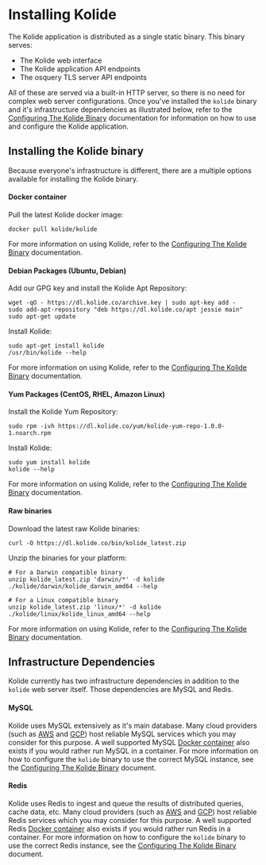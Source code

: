 Installing Kolide
=================

The Kolide application is distributed as a single static binary. This binary serves:

- The Kolide web interface
- The Kolide application API endpoints
- The osquery TLS server API endpoints

All of these are served via a built-in HTTP server, so there is no need for complex web server configurations. Once you've installed the `kolide` binary and it's infrastructure dependencies as illustrated below, refer to the [Configuring The Kolide Binary](./configuring-the-kolide-binary.md) documentation for information on how to use and configure the Kolide application.

## Installing the Kolide binary

Because everyone's infrastructure is different, there are a multiple options available for installing the Kolide binary.

#### Docker container

Pull the latest Kolide docker image:

```
docker pull kolide/kolide
```

For more information on using Kolide, refer to the [Configuring The Kolide Binary](./configuring-the-kolide-binary.md) documentation.

#### Debian Packages (Ubuntu, Debian)

Add our GPG key and install the Kolide Apt Repository:

```
wget -qO - https://dl.kolide.co/archive.key | sudo apt-key add -
sudo add-apt-repository "deb https://dl.kolide.co/apt jessie main"
sudo apt-get update
```

Install Kolide:

```
sudo apt-get install kolide
/usr/bin/kolide --help
```

For more information on using Kolide, refer to the [Configuring The Kolide Binary](./configuring-the-kolide-binary.md) documentation.

#### Yum Packages (CentOS, RHEL, Amazon Linux)

Install the Kolide Yum Repository:

```
sudo rpm -ivh https://dl.kolide.co/yum/kolide-yum-repo-1.0.0-1.noarch.rpm
```

Install Kolide:

```
sudo yum install kolide
kolide --help
```

For more information on using Kolide, refer to the [Configuring The Kolide Binary](./configuring-the-kolide-binary.md) documentation.

#### Raw binaries

Download the latest raw Kolide binaries:

```
curl -O https://dl.kolide.co/bin/kolide_latest.zip
```

Unzip the binaries for your platform:

```
# For a Darwin compatible binary
unzip kolide_latest.zip 'darwin/*' -d kolide
./kolide/darwin/kolide_darwin_amd64 --help

# For a Linux compatible binary
unzip kolide_latest.zip 'linux/*' -d kolide
./kolide/linux/kolide_linux_amd64 --help
```

For more information on using Kolide, refer to the [Configuring The Kolide Binary](./configuring-the-kolide-binary.md) documentation.

## Infrastructure Dependencies

Kolide currently has two infrastructure dependencies in addition to the `kolide` web server itself. Those dependencies are MySQL and Redis.

#### MySQL

Kolide uses MySQL extensively as it's main database. Many cloud providers (such as [AWS](https://aws.amazon.com/rds/mysql/) and [GCP](https://cloud.google.com/sql/)) host reliable MySQL services which you may consider for this purpose. A well supported MySQL [Docker container](https://hub.docker.com/_/mysql/) also exists if you would rather run MySQL in a container. For more information on how to configure the `kolide` binary to use the correct MySQL instance, see the [Configuring The Kolide Binary](./configuring-the-kolide-binary.md) document.

#### Redis

Kolide uses Redis to ingest and queue the results of distributed queries, cache data, etc. Many cloud providers (such as [AWS](https://aws.amazon.com/elasticache/) and [GCP](https://console.cloud.google.com/launcher/details/click-to-deploy-images/redis)) host reliable Redis services which you may consider for this purpose. A well supported Redis [Docker container](https://hub.docker.com/_/redis/) also exists if you would rather run Redis in a container. For more information on how to configure the `kolide` binary to use the correct Redis instance, see the [Configuring The Kolide Binary](./configuring-the-kolide-binary.md) document.
